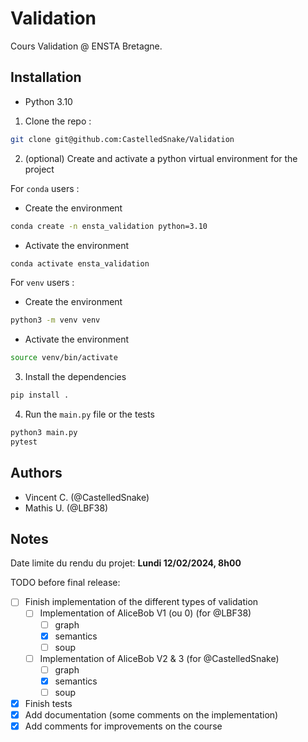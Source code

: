 # Validation

Cours Validation @ ENSTA Bretagne.

## Installation

- Python 3.10

1. Clone the repo :

```bash
git clone git@github.com:CastelledSnake/Validation
```

2. (optional) Create and activate a python virtual environment for the project

For `conda` users :

- Create the environment

```bash
conda create -n ensta_validation python=3.10
```

- Activate the environment

```bash
conda activate ensta_validation
```

For `venv` users :

- Create the environment

```bash
python3 -m venv venv
```

- Activate the environment

```bash
source venv/bin/activate
```

3. Install the dependencies

```bash
pip install .
```

4. Run the `main.py` file or the tests

```bash
python3 main.py
pytest
```

## Authors

- Vincent C. (@CastelledSnake)
- Mathis U. (@LBF38)

## Notes

Date limite du rendu du projet: **Lundi 12/02/2024, 8h00**

TODO before final release:

- [ ] Finish implementation of the different types of validation
  - [ ] Implementation of AliceBob V1 (ou 0) (for @LBF38)
    - [ ] graph
    - [X] semantics
    - [ ] soup
  - [ ] Implementation of AliceBob V2 & 3 (for @CastelledSnake)
    - [ ] graph
    - [X] semantics
    - [ ] soup
- [x] Finish tests
- [x] Add documentation (some comments on the implementation)
- [x] Add comments for improvements on the course
